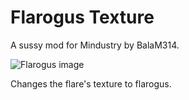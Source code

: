 # Flarogus Texture
A sussy mod for Mindustry by BalaM314.

![Flarogus image](sprites/units/flarogus.png)

Changes the flare's texture to flarogus.
